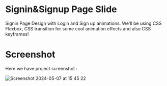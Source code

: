 # Signin&Signup Page Slide
Signin Page Design with Login and Sign up animations. We'll be using CSS Flexbox, CSS  transition for some cool animation effects and also CSS keyframes!

# Screenshot
Here we have project screenshot :

![Screenshot 2024-05-07 at 15 45 22](https://github.com/ndridm2/signin_page/assets/64353589/39bbc02d-0cda-4d6b-a7d4-6e68d2d90863)


